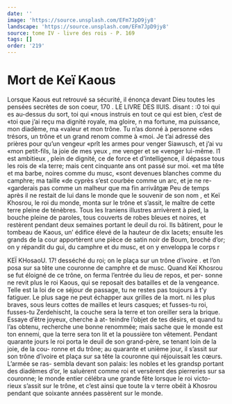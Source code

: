 ```yaml
---
date: ''
image: 'https://source.unsplash.com/EFm7JpD9jy8'
landscape: 'https://source.unsplash.com/EFm7JpD9jy8'
source: tome IV - livre des rois - P. 169
tags: []
order: '219'
---
```


# Mort de Keï Kaous

Lorsque Kaous eut retrouvé sa sécurité, il énonça devant Dieu toutes les pensées secrètes de son coeur,
170 . LE LIVRE DES llUlS.
disant : :0 toi qui es au-dessus du sort, toi qui «nous instruis en tout ce qui est bien, c’est de
«toi que j’ai reçu ma dignité royale, ma gloire,
n ma fortune, ma puissance, mon diadème, ma «valeur et mon trône. Tu n’as donné à personne
«des trésors, un trône et un grand renom comme à «moi. Je t’ai adressé des prières pour qu’un vengeur
«prît les armes pour venger Siawusch, et j’ai vu
«mon petit-fils, la joie de mes yeux , me venger et se «venger lui-même. l1 est ambitieux , plein de dignité,
ce de force et d’intelligence, il dépasse tous les rois de
«la terre; mais cent cinquante ans ont passé sur moi. «et ma tête et ma barbe, noires comme du musc, «sont devenues blanches comme du camphre; ma taille «de cyprès s’est courbée comme un arc, et je ne re- «garderais pas comme un malheur que ma fin arrivâtgæ
Peu de temps après il ne restait de lui dans le monde que le souvenir de son nom , et Keï Khosrou, le roi du monde, monta sur le trône et s’assit, le maître de cette terre pleine de ténèbres. Tous les Iraniens illustres arrivèrent à pied, la bouche pleine de paroles, tous couverts de robes bleues et noires, et restèrent pendant deux semaines portant le deuil du roi. Ils bâtirent, pour le tombeau de Kaous, un’ édifice élevé de la hauteur de dix lacets; ensuite les grands de la cour apportèrent une pièce de satin noir de Boum, broché d’or; on y répandit du gui,
du camphre et du musc, et on y enveloppa le corps
r

KEÏ KHosaoU. 17! desséché du roi; on le plaça sur un trône d’ivoire .
et l’on posa sur sa tête une couronne de camphre et
de musc. Quand Keï Khosrou se fut éloigné de ce
trône, on ferma l’entrée du lieu de repos, et per-
sonne ne revit plus le roi Kaous, qui se reposait des batailles et de la vengeance. Telle est la loi de ce séjour de passage, tu ne restes pas toujours à t’y fatiguer. Le plus sage ne peut échapper aux grilles de la mort. ni les plus braves, sous leurs cottes de mailles et leurs casques; et fusses-tu roi, fusses-tu Zerdehischt, la couche sera la terre et ton oreiller sera la brique. Essaye d’être joyeux, cherche à at-
teindre l’objet de tes désirs, et quand tu l’as obtenu,
recherche une bonne renommée; mais sache que le
monde est ton ennemi, que la terre sera ton lit et la poussière ton vêtement.
Pendant quarante jours le roi porta le deuil de son grand-père, se tenant loin de la joie, de la cou- ronne et du trône; au quarante et unième jour, il s’assit sur son trône d’ivoire et plaça sur sa tête la
couronne qui réjouissait les cœurs. L’armée se ras-
sembla devant son palais: les nobles et les grandsp portant des diadèmes d’or, le saluèrent comme roi
et versèrent des pierreries sur sa couronne; le monde entier célébra une grande fête lorsque le roi victo-
rieux s’assit sur le trône, et c’est ainsi que toute la v terre obéit à Khosrou pendant que soixante années passèrent sur le monde.
